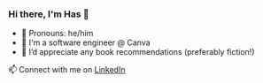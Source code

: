 ### Hi there, I'm Has 👋

- 🌟 Pronouns: he/him
- 🌱 I'm a software engineer @ Canva
- 🤔 I’d appreciate any book recommendations (preferably fiction!)

📫 Connect with me on [LinkedIn](https://www.linkedin.com/in/hasaru-k-069a2415b?trk=people-guest_people_search-card)
